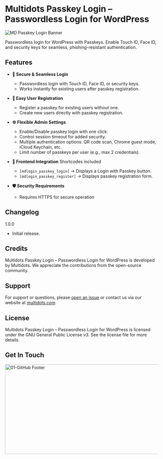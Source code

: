 # Multidots Passkey Login – Passwordless Login for WordPress
![MD Passkey Login Banner](https://github.com/user-attachments/assets/0d4e8e6a-efae-43ad-a952-44477002f787)

Passwordless login for WordPress with Passkeys. Enable Touch ID, Face ID, and security keys for seamless, phishing-resistant authentication.

## Features

- **🔐 Secure & Seamless Login**
  - Passwordless login with Touch ID, Face ID, or security keys.
  - Works instantly for existing users after passkey registration.

- **📝 Easy User Registration**
   - Register a passkey for existing users without one.
   - Create new users directly with passkey registration.
  
- **⚙️ Flexible Admin Settings**
   - Enable/Disable passkey login with one click.
   - Control session timeout for added security.
   - Multiple authentication options: QR code scan, Chrome guest mode, iCloud Keychain, etc.
   - Limit number of passkeys per user (e.g., max 2 credentials).
  
- **🎨 Frontend Integration**
  Shortcodes included
   - `[mdlogin_passkey_login]` → Displays a Login with Passkey button.
   - `[mdlogin_passkey_register]` →  Displays passkey registration form.
     
- **🛡️ Security Requirements**
   - Requires HTTPS for secure operation
  
## Changelog
1.0.0 
* Initial release.

## Credits
 Multidots Passkey Login – Passwordless Login for WordPress is developed by Multidots. We appreciate the contributions from the open-source community.

## Support
For support or questions, please [open an issue](https://github.com/multidots/multidots-passkey-login/issues) or contact us via our website at [multidots.com](http://multidots.com/).

## License
 Multidots Passkey Login – Passwordless Login for WordPress is licensed under the GNU General Public License v3. See the license file for more details.

## Get In Touch
<a href="https://www.multidots.com/contact-us/" rel="nofollow"><img width="1692" height="296" alt="01-GitHub Footer" src="https://github.com/user-attachments/assets/6b9d63e7-3990-472d-acb9-5e4e51b446fc" /></a>
